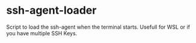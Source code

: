 # ssh-agent-loader
Script to load the ssh-agent when the terminal starts. Usefull for WSL or if you have multiple SSH Keys.
